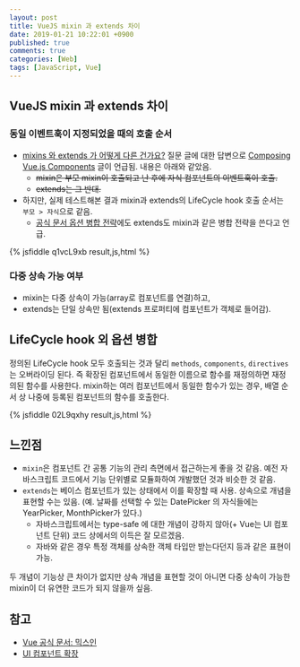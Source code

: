 ```yaml
---
layout: post
title: VueJS mixin 과 extends 차이
date: 2019-01-21 10:22:01 +0900
published: true
comments: true
categories: [Web]
tags: [JavaScript, Vue]
---
```


## VueJS mixin 과 extends 차이
### 동일 이벤트훅이 지정되었을 때의 호출 순서
- [mixins 와 extends 가 어떻게 다른 건가요?](https://www.a-ha.io/questions/44f0a2792124803d9061973990d54701) 질문 글에 대한 답변으로  [Composing Vue.js Components](https://alligator.io/vuejs/composing-components/) 글이 언급됨. 내용은 아래와 같았음.
    - ~~mixin은 부모 mixin이 호출되고 난 후에 자식 컴포넌트의 이벤트훅이 호출.~~
    - ~~extends는 그 반대.~~
- 하지만, 실제 테스트해본 결과 mixin과 extends의 LifeCycle hook 호출 순서는 `부모 > 자식`으로 같음. 
  - [공식 문서 옵션 병합 전략](https://kr.vuejs.org/v2/guide/mixins.html#%EC%98%B5%EC%85%98-%EB%B3%91%ED%95%A9)에도 extends도 mixin과 같은 병합 전략을 쓴다고 언급.

{% jsfiddle q1vcL9xb result,js,html %}

### 다중 상속 가능 여부
- mixin는 다중 상속이 가능(array로 컴포넌트를 연결)하고, 
- extends는 단일 상속만 됨(extends 프로퍼티에 컴포넌트가 객체로 들어감).

## LifeCycle hook 외 옵션 병합 
정의된 LifeCycle hook 모두 호출되는 것과 달리 `methods`, `components`, `directives`는 오버라이딩 된다. 즉 확장된 컴포넌트에서 동일한 이름으로 함수를 재정의하면 재정의된 함수를 사용한다. mixin하는 여러 컴포넌트에서 동일한 함수가 있는 경우, 배열 순서 상 나중에 등록된 컴포넌트의 함수를 호출한다.

{% jsfiddle 02L9qxhy result,js,html %}

## 느낀점
- `mixin`은 컴포넌트 간 공통 기능의 관리 측면에서 접근하는게 좋을 것 같음. 예전 자바스크립트 코드에서 기능 단위별로 모듈화하여 개발했던 것과 비슷한 것 같음.
- `extends`는 베이스 컴포넌트가 있는 상태에서 이를 확장할 때 사용. 상속으로 개념을 표현할 수는 있음. (예. 날짜를 선택할 수 있는 DatePicker 의 자식들에는 YearPicker, MonthPicker가 있다.)
  - 자바스크립트에서는 type-safe 에 대한 개념이 강하지 않아(+ Vue는 UI 컴포넌트 단위) 코드 상에서의 이득은 잘 모르겠음. 
  - 자바와 같은 경우 특정 객체를 상속한 객체 타입만 받는다던지 등과 같은 표현이 가능.

두 개념이 기능상 큰 차이가 없지만 상속 개념을 표현할 것이 아니면 다중 상속이 가능한 mixin이 더 유연한 코드가 되지 않을까 싶음.

## 참고
* [Vue 공식 문서: 믹스인](https://kr.vuejs.org/v2/guide/mixins.html)
* [UI 컴포넌트 확장](http://blog.jeonghwan.net/2018/05/12/extended-component.html)


